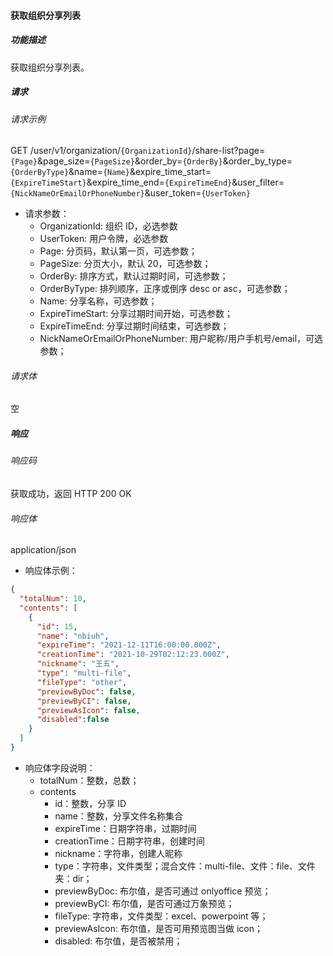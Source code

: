 #### 获取组织分享列表

##### 功能描述

获取组织分享列表。

##### 请求

###### 请求示例
GET /user/v1/organization/`{OrganizationId}`/share-list?page=`{Page}`&page_size=`{PageSize}`&order_by=`{OrderBy}`&order_by_type=`{OrderByType}`&name=`{Name}`&expire_time_start=`{ExpireTimeStart}`&expire_time_end=`{ExpireTimeEnd}`&user_filter=`{NickNameOrEmailOrPhoneNumber}`&user_token=`{UserToken}`

- 请求参数：
  - OrganizationId: 组织 ID，必选参数
  - UserToken: 用户令牌，必选参数
  - Page: 分页码，默认第一页，可选参数；
  - PageSize: 分页大小，默认 20，可选参数；
  - OrderBy: 排序方式，默认过期时间，可选参数；
  - OrderByType: 排列顺序，正序或倒序 desc or asc，可选参数；
  - Name: 分享名称，可选参数；
  - ExpireTimeStart: 分享过期时间开始，可选参数；
  - ExpireTimeEnd: 分享过期时间结束，可选参数；
  - NickNameOrEmailOrPhoneNumber: 用户昵称/用户手机号/email，可选参数；

###### 请求体

空
##### 响应

###### 响应码

获取成功，返回 HTTP 200 OK

###### 响应体

application/json

- 响应体示例：

```json
{
  "totalNum": 10,
  "contents": [
    {
      "id": 15,
      "name": "nbiuh",
      "expireTime": "2021-12-11T16:00:00.000Z",
      "creationTime": "2021-10-29T02:12:23.000Z",
      "nickname": "王五",
      "type": "multi-file",
      "fileType": "other",
      "previewByDoc": false,
      "previewByCI": false,
      "previewAsIcon": false,
      "disabled":false
    }
  ]
}
```

- 响应体字段说明：
  - totalNum：整数，总数；
  - contents
    - id：整数，分享 ID
    - name：整数，分享文件名称集合
    - expireTime：日期字符串，过期时间
    - creationTime：日期字符串，创建时间
    - nickname：字符串，创建人昵称
    - type：字符串，文件类型；混合文件：multi-file、文件：file、文件夹：dir；
    - previewByDoc: 布尔值，是否可通过 onlyoffice 预览；
    - previewByCI: 布尔值，是否可通过万象预览；
    - fileType: 字符串，文件类型：excel、powerpoint 等；
    - previewAsIcon: 布尔值，是否可用预览图当做 icon；
    - disabled: 布尔值，是否被禁用；
